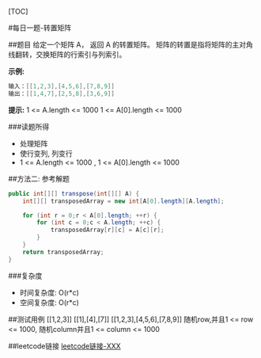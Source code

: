 [TOC]

#每日一题-转置矩阵

##题目
给定一个矩阵 A， 返回 A 的转置矩阵。
矩阵的转置是指将矩阵的主对角线翻转，交换矩阵的行索引与列索引。

**示例:**
```java
输入：[[1,2,3],[4,5,6],[7,8,9]]
输出：[[1,4,7],[2,5,8],[3,6,9]]
```
**提示:**
1 <= A.length <= 1000
1 <= A[0].length <= 1000

###读题所得
* 处理矩阵 
* 使行变列, 列变行
* 1 <= A.length <= 1000 , 1 <= A[0].length <= 1000

##方法二: 参考解题
```java
public int[][] transpose(int[][] A) {
    int[][] transposedArray = new int[A[0].length][A.length];

    for (int r = 0;r < A[0].length; ++r) {
        for (int c = 0;c < A.length; ++c) {
            transposedArray[r][c] = A[c][r]; 
        }
    }
    return transposedArray;
}
```
###复杂度
* 时间复杂度: O(r*c)
* 空间复杂度: O(r*c)

##测试用例
[[1,2,3]]
[[1],[4],[7]]
[[1,2,3],[4,5,6],[7,8,9]]
随机row,并且1 <= row <= 1000, 随机column并且1 <= column <= 1000

##leetcode链接
[leetcode链接-XXX](https://leetcode-cn.com/problems/transpose-matrix/)